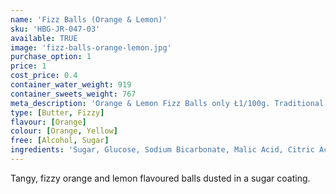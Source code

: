 ```yaml
---
name: 'Fizz Balls (Orange & Lemon)'
sku: 'HBG-JR-047-03'
available: TRUE
image: 'fizz-balls-orange-lemon.jpg'
purchase_option: 1
price: 1
cost_price: 0.4
container_water_weight: 919
container_sweets_weight: 767
meta_description: 'Orange & Lemon Fizz Balls only Ł1/100g. Traditional sweets and more at Humbugs Confectionery Store. Specialists in satisfying your sweet tooth!'
type: [Butter, Fizzy]
flavour: [Orange]
colour: [Orange, Yellow]
free: [Alcohol, Sugar]
ingredients: 'Sugar, Glucose, Sodium Bicarbonate, Malic Acid, Citric Acid, Flavour, Colours: E102, E129'
---
```

Tangy, fizzy orange and lemon flavoured balls dusted in a sugar coating.